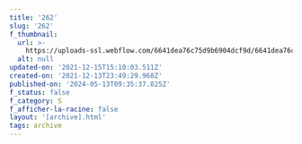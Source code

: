 ```yaml
---
title: '262'
slug: '262'
f_thumbnail:
  url: >-
    https://uploads-ssl.webflow.com/6641dea76c75d9b6904dcf9d/6641dea76c75d9b6904dd2c7_262.jpg
  alt: null
updated-on: '2021-12-15T15:10:03.511Z'
created-on: '2021-12-13T23:49:29.968Z'
published-on: '2024-05-13T09:35:37.825Z'
f_status: false
f_category: S
f_afficher-la-racine: false
layout: '[archive].html'
tags: archive
---
```



